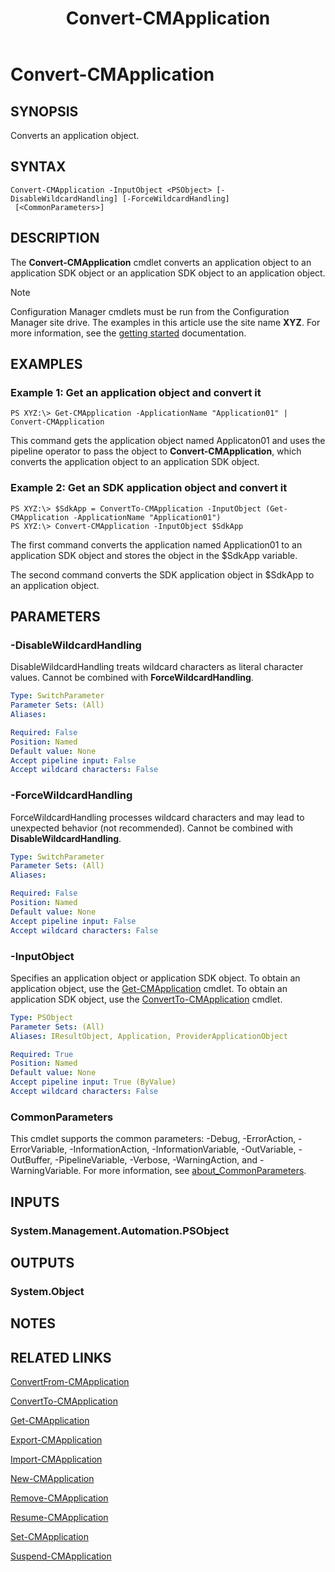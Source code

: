 ﻿---
description: Converts an application object.
external help file: AdminUI.PS.AppMan.dll-Help.xml
Module Name: ConfigurationManager
ms.date: 04/29/2019
schema: 2.0.0
title: Convert-CMApplication
---

# Convert-CMApplication

## SYNOPSIS
Converts an application object.

## SYNTAX

```
Convert-CMApplication -InputObject <PSObject> [-DisableWildcardHandling] [-ForceWildcardHandling]
 [<CommonParameters>]
```

## DESCRIPTION
The **Convert-CMApplication** cmdlet converts an application object to an application SDK object or an application SDK object to an application object.

> [!NOTE]
> Configuration Manager cmdlets must be run from the Configuration Manager site drive.
> The examples in this article use the site name **XYZ**. For more information, see the
> [getting started](/powershell/sccm/overview) documentation.

## EXAMPLES

### Example 1: Get an application object and convert it
```
PS XYZ:\> Get-CMApplication -ApplicationName "Application01" | Convert-CMApplication
```

This command gets the application object named Applicaton01 and uses the pipeline operator to pass the object to **Convert-CMApplication**, which converts the application object to an application SDK object.

### Example 2: Get an SDK application object and convert it
```
PS XYZ:\> $SdkApp = ConvertTo-CMApplication -InputObject (Get-CMApplication -ApplicationName "Application01")
PS XYZ:\> Convert-CMApplication -InputObject $SdkApp
```

The first command converts the application named Application01 to an application SDK object and stores the object in the $SdkApp variable.

The second command converts the SDK application object in $SdkApp to an application object.

## PARAMETERS

### -DisableWildcardHandling
DisableWildcardHandling treats wildcard characters as literal character values. Cannot be combined with **ForceWildcardHandling**.

```yaml
Type: SwitchParameter
Parameter Sets: (All)
Aliases:

Required: False
Position: Named
Default value: None
Accept pipeline input: False
Accept wildcard characters: False
```

### -ForceWildcardHandling
ForceWildcardHandling processes wildcard characters and may lead to unexpected behavior (not recommended). Cannot be combined with **DisableWildcardHandling**.

```yaml
Type: SwitchParameter
Parameter Sets: (All)
Aliases:

Required: False
Position: Named
Default value: None
Accept pipeline input: False
Accept wildcard characters: False
```

### -InputObject
Specifies an application object or application SDK object.
To obtain an application object, use the [Get-CMApplication](Get-CMApplication.md) cmdlet.
To obtain an application SDK object, use the [ConvertTo-CMApplication](ConvertTo-CMApplication.md) cmdlet.

```yaml
Type: PSObject
Parameter Sets: (All)
Aliases: IResultObject, Application, ProviderApplicationObject

Required: True
Position: Named
Default value: None
Accept pipeline input: True (ByValue)
Accept wildcard characters: False
```

### CommonParameters
This cmdlet supports the common parameters: -Debug, -ErrorAction, -ErrorVariable, -InformationAction, -InformationVariable, -OutVariable, -OutBuffer, -PipelineVariable, -Verbose, -WarningAction, and -WarningVariable. For more information, see [about_CommonParameters](https://docs.microsoft.com/powershell/module/microsoft.powershell.core/about/about_commonparameters?view=powershell-7).

## INPUTS

### System.Management.Automation.PSObject

## OUTPUTS

### System.Object
## NOTES

## RELATED LINKS

[ConvertFrom-CMApplication](ConvertFrom-CMApplication.md)

[ConvertTo-CMApplication](ConvertTo-CMApplication.md)

[Get-CMApplication](Get-CMApplication.md)

[Export-CMApplication](Export-CMApplication.md)

[Import-CMApplication](Import-CMApplication.md)

[New-CMApplication](New-CMApplication.md)

[Remove-CMApplication](Remove-CMApplication.md)

[Resume-CMApplication](Resume-CMApplication.md)

[Set-CMApplication](Set-CMApplication.md)

[Suspend-CMApplication](Suspend-CMApplication.md)


